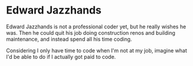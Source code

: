 # Edward Jazzhands

Edward Jazzhands is not a professional coder yet, but he really wishes he was. Then he could quit his job doing construction renos and building maintenance, and instead spend all his time coding.

Considering I only have time to code when I'm not at my job, imagine what I'd be able to do if I actually got paid to code.

<!---
edward-jazzhands/edward-jazzhands is a ✨ special ✨ repository because its `README.md` (this file) appears on your GitHub profile.
You can click the Preview link to take a look at your changes.
--->
